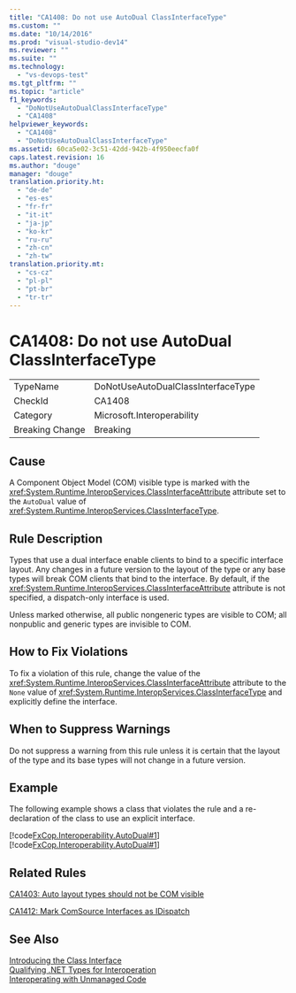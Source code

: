 ```yaml
---
title: "CA1408: Do not use AutoDual ClassInterfaceType"
ms.custom: ""
ms.date: "10/14/2016"
ms.prod: "visual-studio-dev14"
ms.reviewer: ""
ms.suite: ""
ms.technology: 
  - "vs-devops-test"
ms.tgt_pltfrm: ""
ms.topic: "article"
f1_keywords: 
  - "DoNotUseAutoDualClassInterfaceType"
  - "CA1408"
helpviewer_keywords: 
  - "CA1408"
  - "DoNotUseAutoDualClassInterfaceType"
ms.assetid: 60ca5e02-3c51-42dd-942b-4f950eecfa0f
caps.latest.revision: 16
ms.author: "douge"
manager: "douge"
translation.priority.ht: 
  - "de-de"
  - "es-es"
  - "fr-fr"
  - "it-it"
  - "ja-jp"
  - "ko-kr"
  - "ru-ru"
  - "zh-cn"
  - "zh-tw"
translation.priority.mt: 
  - "cs-cz"
  - "pl-pl"
  - "pt-br"
  - "tr-tr"
---
```

# CA1408: Do not use AutoDual ClassInterfaceType
|||  
|-|-|  
|TypeName|DoNotUseAutoDualClassInterfaceType|  
|CheckId|CA1408|  
|Category|Microsoft.Interoperability|  
|Breaking Change|Breaking|  
  
## Cause  
 A Component Object Model (COM) visible type is marked with the <xref:System.Runtime.InteropServices.ClassInterfaceAttribute> attribute set to the `AutoDual` value of <xref:System.Runtime.InteropServices.ClassInterfaceType>.  
  
## Rule Description  
 Types that use a dual interface enable clients to bind to a specific interface layout. Any changes in a future version to the layout of the type or any base types will break COM clients that bind to the interface. By default, if the <xref:System.Runtime.InteropServices.ClassInterfaceAttribute> attribute is not specified, a dispatch-only interface is used.  
  
 Unless marked otherwise, all public nongeneric types are visible to COM; all nonpublic and generic types are invisible to COM.  
  
## How to Fix Violations  
 To fix a violation of this rule, change the value of the <xref:System.Runtime.InteropServices.ClassInterfaceAttribute> attribute to the `None` value of <xref:System.Runtime.InteropServices.ClassInterfaceType> and explicitly define the interface.  
  
## When to Suppress Warnings  
 Do not suppress a warning from this rule unless it is certain that the layout of the type and its base types will not change in a future version.  
  
## Example  
 The following example shows a class that violates the rule and a re-declaration of the class to use an explicit interface.  
  
 [!code[FxCop.Interoperability.AutoDual#1](../codequality/codesnippet/CSharp/ca1408--do-not-use-autodual-classinterfacetype_1.cs)]
[!code[FxCop.Interoperability.AutoDual#1](../codequality/codesnippet/VisualBasic/ca1408--do-not-use-autodual-classinterfacetype_1.vb)]  
  
## Related Rules  
 [CA1403: Auto layout types should not be COM visible](../codequality/ca1403--auto-layout-types-should-not-be-com-visible.md)  
  
 [CA1412: Mark ComSource Interfaces as IDispatch](../codequality/ca1412--mark-comsource-interfaces-as-idispatch.md)  
  
## See Also  
 [Introducing the Class Interface](http://msdn.microsoft.com/en-us/733c0dd2-12e5-46e6-8de1-39d5b25df024)   
 [Qualifying .NET Types for Interoperation](../Topic/Qualifying%20.NET%20Types%20for%20Interoperation.md)   
 [Interoperating with Unmanaged Code](../Topic/Interoperating%20with%20Unmanaged%20Code.md)